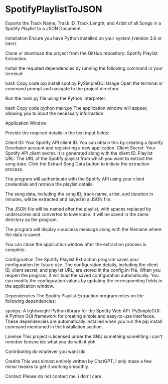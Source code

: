 # SpotifyPlaylistToJSON
Exports the Track Name, Track ID, Track Length, and Artist of all Songs in a Spotify Playlist to a JSON Document

Installation
Ensure you have Python installed on your system (version 3.6 or later).

Clone or download the project from the GitHub repository: Spotify Playlist Extraction.

Install the required dependencies by running the following command in your terminal:

bash
Copy code
pip install spotipy PySimpleGUI
Usage
Open the terminal or command prompt and navigate to the project directory.

Run the main.py file using the Python interpreter:

bash
Copy code
python main.py
The application window will appear, allowing you to input the necessary information.

Application Window

Provide the required details in the text input fields:

Client ID: Your Spotify API client ID. You can obtain this by creating a Spotify Developer account and registering a new application.
Client Secret: Your Spotify API client secret. It is generated along with the client ID.
Playlist URL: The URL of the Spotify playlist from which you want to extract the song data.
Click the Extract Song Data button to initiate the extraction process.

The program will authenticate with the Spotify API using your client credentials and retrieve the playlist details.

The song data, including the song ID, track name, artist, and duration in minutes, will be extracted and saved in a JSON file.

The JSON file will be named after the playlist, with spaces replaced by underscores and converted to lowercase. It will be saved in the same directory as the program.

The program will display a success message along with the filename where the data is saved.

You can close the application window after the extraction process is complete.

Configuration
The Spotify Playlist Extraction program saves your configuration for future use. The configuration details, including the client ID, client secret, and playlist URL, are stored in the config.ini file. When you reopen the program, it will load the saved configuration automatically. You can modify the configuration values by updating the corresponding fields in the application window.

Dependencies
The Spotify Playlist Extraction program relies on the following dependencies:

spotipy: A lightweight Python library for the Spotify Web API.
PySimpleGUI: A Python GUI framework for creating simple and easy-to-use interfaces.
These dependencies are automatically installed when you run the pip install command mentioned in the Installation section.

License
This project is licensed under the GNU something somehting i can't remeber licesne idc what you do with it ybh

Contributing
do whatever you want idc

Credits
This was almost entirely written by ChatGPT, i only made a few minor tweaks to get it working smoothly

Contact
Please do not contact me, i don't care.
